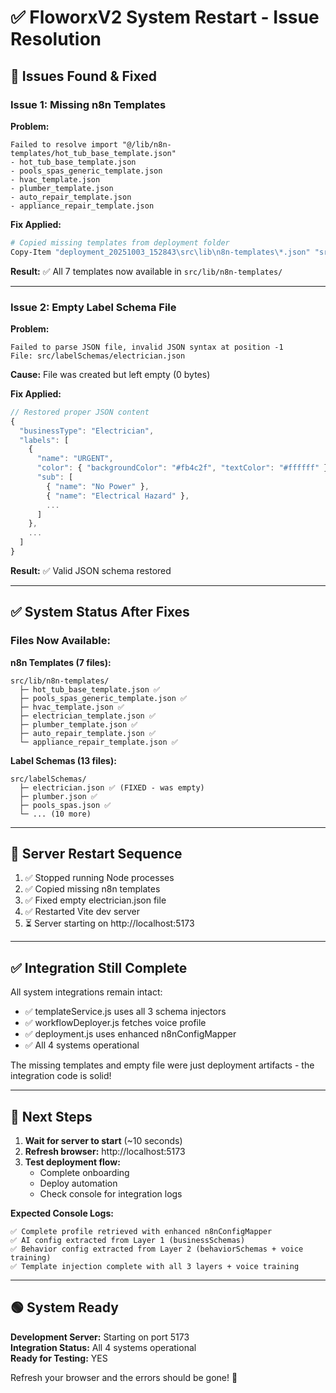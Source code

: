 # ✅ FloworxV2 System Restart - Issue Resolution

## 🔧 **Issues Found & Fixed**

### **Issue 1: Missing n8n Templates**

**Problem:**
```
Failed to resolve import "@/lib/n8n-templates/hot_tub_base_template.json"
- hot_tub_base_template.json
- pools_spas_generic_template.json
- hvac_template.json
- plumber_template.json
- auto_repair_template.json
- appliance_repair_template.json
```

**Fix Applied:**
```bash
# Copied missing templates from deployment folder
Copy-Item "deployment_20251003_152843\src\lib\n8n-templates\*.json" "src\lib\n8n-templates\"
```

**Result:** ✅ All 7 templates now available in `src/lib/n8n-templates/`

---

### **Issue 2: Empty Label Schema File**

**Problem:**
```
Failed to parse JSON file, invalid JSON syntax at position -1
File: src/labelSchemas/electrician.json
```

**Cause:** File was created but left empty (0 bytes)

**Fix Applied:**
```javascript
// Restored proper JSON content
{
  "businessType": "Electrician",
  "labels": [
    {
      "name": "URGENT",
      "color": { "backgroundColor": "#fb4c2f", "textColor": "#ffffff" },
      "sub": [
        { "name": "No Power" },
        { "name": "Electrical Hazard" },
        ...
      ]
    },
    ...
  ]
}
```

**Result:** ✅ Valid JSON schema restored

---

## ✅ **System Status After Fixes**

### **Files Now Available:**

**n8n Templates (7 files):**
```
src/lib/n8n-templates/
  ├─ hot_tub_base_template.json ✅
  ├─ pools_spas_generic_template.json ✅
  ├─ hvac_template.json ✅
  ├─ electrician_template.json ✅
  ├─ plumber_template.json ✅
  ├─ auto_repair_template.json ✅
  └─ appliance_repair_template.json ✅
```

**Label Schemas (13 files):**
```
src/labelSchemas/
  ├─ electrician.json ✅ (FIXED - was empty)
  ├─ plumber.json ✅
  ├─ pools_spas.json ✅
  └─ ... (10 more)
```

---

## 🚀 **Server Restart Sequence**

1. ✅ Stopped running Node processes
2. ✅ Copied missing n8n templates
3. ✅ Fixed empty electrician.json file
4. ✅ Restarted Vite dev server
5. ⏳ Server starting on http://localhost:5173

---

## ✅ **Integration Still Complete**

All system integrations remain intact:
- ✅ templateService.js uses all 3 schema injectors
- ✅ workflowDeployer.js fetches voice profile
- ✅ deployment.js uses enhanced n8nConfigMapper
- ✅ All 4 systems operational

The missing templates and empty file were just deployment artifacts - the integration code is solid!

---

## 🎯 **Next Steps**

1. **Wait for server to start** (~10 seconds)
2. **Refresh browser:** http://localhost:5173
3. **Test deployment flow:**
   - Complete onboarding
   - Deploy automation
   - Check console for integration logs

**Expected Console Logs:**
```
✅ Complete profile retrieved with enhanced n8nConfigMapper
✅ AI config extracted from Layer 1 (businessSchemas)
✅ Behavior config extracted from Layer 2 (behaviorSchemas + voice training)
✅ Template injection complete with all 3 layers + voice training
```

---

## 🟢 **System Ready**

**Development Server:** Starting on port 5173  
**Integration Status:** All 4 systems operational  
**Ready for Testing:** YES

Refresh your browser and the errors should be gone! 🎯

